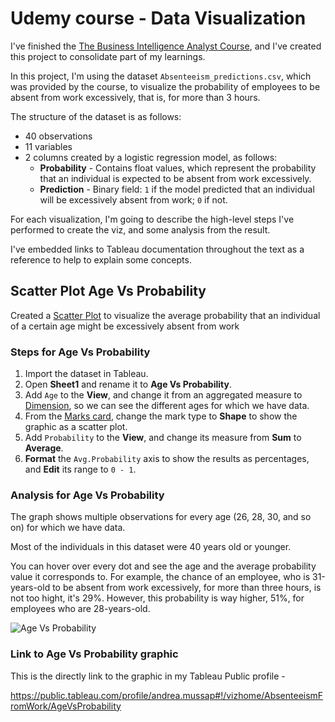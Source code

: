 # Udemy course - Data Visualization

I've finished the [The Business Intelligence Analyst Course](https://www.udemy.com/course/the-business-intelligence-analyst-course-2018/), and I've created this project to consolidate part of my learnings.

In this project, I'm using the dataset `Absenteeism_predictions.csv`, which was provided by the course, to visualize the probability of employees to be absent from work excessively, that is, for more than 3 hours.

The structure of the dataset is as follows:

* 40 observations
* 11 variables
* 2 columns created by a logistic regression model, as follows:
  * **Probability** - Contains float values, which represent the probability that an individual is expected to be absent from work excessively.
  * **Prediction** - Binary field: `1` if the model predicted that an individual will be excessively absent from work; `0` if not.

For each visualization, I'm going to describe the high-level steps I've performed to create the viz, and some analysis from the result.

I've embedded links to Tableau documentation throughout the text as a reference to help to explain some concepts.

## Scatter Plot Age Vs Probability

Created a [Scatter Plot](https://help.tableau.com/current/pro/desktop/en-us/buildexamples_scatter.htm) to visualize the average probability that an individual of a certain age might be excessively absent from work

### Steps for Age Vs Probability

1. Import the dataset in Tableau.
2. Open **Sheet1** and rename it to **Age Vs Probability**.
3. Add `Age` to the **View**, and change it from an aggregated measure to [Dimension](https://help.tableau.com/current/pro/desktop/en-us/datafields_typesandroles.htm), so we can see the different ages for which we have data.
4. From the [Marks card](https://help.tableau.com/current/pro/desktop/en-gb/buildmanual_shelves.htm#marks-card), change the mark type to **Shape** to show the graphic as a scatter plot.
5. Add `Probability` to the **View**, and change its measure from **Sum** to **Average**.
6. **Format** the `Avg.Probability` axis to show the results as percentages, and **Edit** its range to `0 - 1`.

### Analysis for Age Vs Probability

The graph shows multiple observations for every age (26, 28, 30, and so on) for which we have data.

Most of the individuals in this dataset were 40 years old or younger.

You can hover over every dot and see the age and the average probability value it corresponds to. For example, the chance of an employee, who is 31-years-old to be absent from work excessively, for more than three hours, is not too hight, it's 29%. However, this probability is way higher, 51%, for employees who are 28-years-old.

![Age Vs Probability](/images/AgeVsAvgProb.png)

### Link to Age Vs Probability graphic

This is the directly link to the graphic in my Tableau Public profile -

<https://public.tableau.com/profile/andrea.mussap#!/vizhome/AbsenteeismFromWork/AgeVsProbability>
